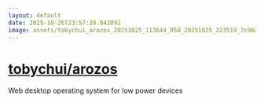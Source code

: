 ```yaml
---
layout: default
date: 2025-10-26T23:57:39.042092
image: assets/tobychui_arozos_20251025_113644_958_20251025_223519_7c96a6--20251026T003705392--cropped.png
---
```


# [tobychui/arozos](https://github.com/tobychui/arozos/)

Web desktop operating system for low power devices
